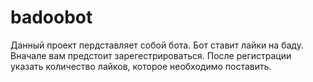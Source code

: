 # badoobot
Данный проект пердставляет собой бота. Бот ставит лайки на баду.
Вначале вам предстоит зарегестрироваться.
После регистрации указать количество лайков, которое необходимо поставить.
